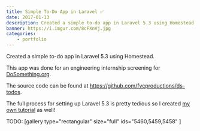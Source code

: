 ```yaml
---
title: Simple To-Do App in Laravel ✅
date: 2017-01-13
description: Created a simple to-do app in Laravel 5.3 using Homestead.
banner: https://i.imgur.com/8cFXnVj.jpg
categories:
    - portfolio
---
```


Created a simple to-do app in Laravel 5.3 using Homestead.

This app was done for an engineering internship screening for [DoSomething.org](https://DoSomething.org).

The source code can be found at <https://github.com/fvcproductions/ds-todos>.

The full process for setting up Laravel 5.3 is pretty tedious so I created [my own tutorial](https://fvcproductions.com/2017/01/13/launch-todo-app-laravel/) as well!

TODO: [gallery type="rectangular" size="full" ids="5460,5459,5458" ]
